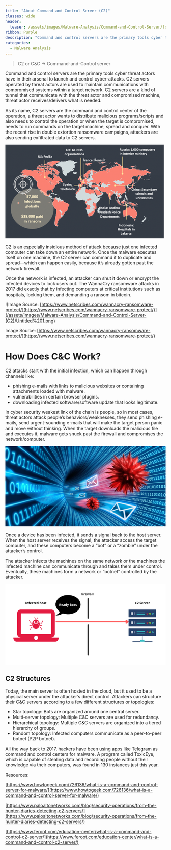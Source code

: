 ```yaml
---
title: "About Command and Control Server (C2)"
classes: wide
header:
  teaser: /assets/images/Malware-Analysis/Command-and-Control-Server/logo.png
ribbon: Purple
description: "Command and control servers are the primary tools cyber threat actors have in their arsenal to launch and control cyber-attacks. C2 servers operated ..."
categories:
  - Malware Analysis
---
```


> C2 or C&C → Command-and-Control server
> 

Command and control servers are the primary tools cyber threat actors have in their arsenal to launch and control cyber-attacks. C2 servers operated by threat actors are used to maintain communications with compromised systems within a target network. C2 servers are a kind of tunnel that communicate with the threat actor and compromised machine, threat actor receives/delivers what is needed. 

As its name, C2 servers are the command and control center of the operation, a threat actor wants to distribute malicious programs/scripts and also needs to control the operation or when the target is compromised, needs to run commands on the target machine, spread and conquer. With the recent rise in double extortion ransomware campaigns, attackers are also sending exfiltrated data to C2 servers.

![Untitled](/assets/images/Malware-Analysis/Command-and-Control-Server-(C2)/Untitled%201.png)

C2 is an especially insidious method of attack because just one infected computer can take down an entire network. Once the malware executes itself on one machine, the C2 server can command it to duplicate and spread—which can happen easily, because it’s already gotten past the network firewall.

Once the network is infected, an attacker can shut it down or encrypt the infected devices to lock users out. The WannaCry ransomware attacks in 2017 did exactly that by infecting computers at critical institutions such as hospitals, locking them, and demanding a ransom in bitcoin.

![Image Source: [https://www.netscribes.com/wannacry-ransomware-protect/](https://www.netscribes.com/wannacry-ransomware-protect/)](/assets/images/Malware-Analysis/Command-and-Control-Server-(C2)/Untitled%201.png)

Image Source: [https://www.netscribes.com/wannacry-ransomware-protect/](https://www.netscribes.com/wannacry-ransomware-protect/)

# **How Does C&C Work?**

C2 attacks start with the initial infection, which can happen through channels like:

- phishing e-mails with links to malicious websites or containing attachments loaded with malware.
- vulnerabilities in certain browser plugins.
- downloading infected software/software update that looks legitimate.

In cyber security weakest link of the chain is people, so in most cases, threat actors attack people’s behaviors/weaknesses, they send phishing e-mails, send urgent-sounding e-mails that will make the target person panic and move without thinking. When the target downloads the malicious file and executes it, malware gets snuck past the firewall and compromises the network/computer. 

![Untitled](/assets/images/Malware-Analysis/Command-and-Control-Server-(C2)/Untitled%202.png)

Once a device has been infected, it sends a signal back to the host server. When the host server receives the signal, the attacker access the target computer, and these computers become a “bot” or a “zombie” under the attacker’s control.

The attacker infects the machines on the same network or the machines the infected machine can communicate through and takes them under control. Eventually, these machines form a network or “botnet” controlled by the attacker.

![Untitled](/assets/images/Malware-Analysis/Command-and-Control-Server-(C2)/Untitled%203.png)

## C2 Structures

Today, the main server is often hosted in the cloud, but it used to 
be a physical server under the attacker’s direct control. Attackers can 
structure their C&C servers according to a few different structures 
or topologies:

- Star topology: Bots are organized around one central server.
- Multi-server topology: Multiple C&C servers are used for redundancy.
- Hierarchical topology: Multiple C&C servers are organized into a tiered hierarchy of groups.
- Random topology: Infected computers communicate as a peer-to-peer botnet (P2P botnet).

All the way back to 2017, hackers have been using apps like Telegram as command and control centers for malware. A program called ToxicEye, which is capable of stealing data and recording people without their knowledge via their computers, was found in 130 instances just this year.

Resources:

[https://www.howtogeek.com/726136/what-is-a-command-and-control-server-for-malware/](https://www.howtogeek.com/726136/what-is-a-command-and-control-server-for-malware/)

[https://www.paloaltonetworks.com/blog/security-operations/from-the-hunter-diaries-detecting-c2-servers/](https://www.paloaltonetworks.com/blog/security-operations/from-the-hunter-diaries-detecting-c2-servers/)

[https://www.feroot.com/education-center/what-is-a-command-and-control-c2-server/](https://www.feroot.com/education-center/what-is-a-command-and-control-c2-server/)